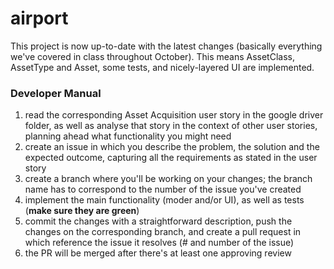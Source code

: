 # airport

This project is now up-to-date with the latest changes (basically everything we've covered in class throughout October). This means AssetClass, AssetType and Asset, some tests, and nicely-layered UI are implemented.


### Developer Manual

1. read the corresponding Asset Acquisition user story in the google driver folder, as well as analyse that story in the context of other user stories, planning ahead what functionality you might need
2. create an issue in which you describe the problem, the solution and the expected outcome, capturing all the requirements as stated in the user story
3. create a branch where you'll be working on your changes; the branch name has to correspond to the number of the issue you've created
4. implement the main functionality (moder and/or UI), as well as tests (**make sure they are green**)
5. commit the changes with a straightforward description, push the changes on the corresponding branch, and create a pull request in which reference the issue it resolves (# and number of the issue)
6. the PR will be merged after there's at least one approving review
